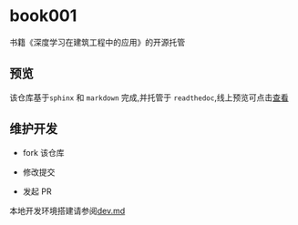 # book001

书籍《深度学习在建筑工程中的应用》的开源托管

## 预览

该仓库基于`sphinx` 和 `markdown` 完成,并托管于 `readthedoc`,线上预览可点击[查看](https://book001.readthedocs.io/zh/latest/)

## 维护开发

- fork 该仓库

- 修改提交

- 发起 PR

本地开发环境搭建请参阅[dev.md](./dev.md)
